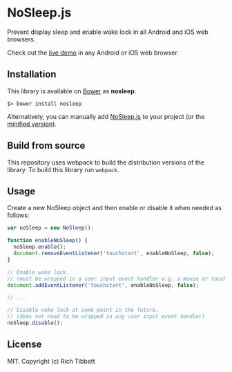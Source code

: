 # NoSleep.js

Prevent display sleep and enable wake lock in all Android and iOS web browsers.

Check out the [live demo](https://richtr.github.io/NoSleep.js/example) in any Android or iOS web browser.

## Installation

This library is available on [Bower](http://bower.io/) as **nosleep**.

    $> bower install nosleep

Alternatively, you can manually add [NoSleep.js](https://github.com/richtr/NoSleep.js/blob/master/dist/NoSleep.js) to your project (or the [minified version](https://github.com/richtr/NoSleep.js/blob/master/dist/NoSleep.min.js)).

## Build from source

This repository uses webpack to build the distribution versions of the library. To build this library run `webpack`.

## Usage

Create a new NoSleep object and then enable or disable it when needed as follows:

``` javascript
var noSleep = new NoSleep();

function enableNoSleep() {
  noSleep.enable();
  document.removeEventListener('touchstart', enableNoSleep, false);
}

// Enable wake lock.
// (must be wrapped in a user input event handler e.g. a mouse or touch handler)
document.addEventListener('touchstart', enableNoSleep, false);

// ...

// Disable wake lock at some point in the future.
// (does not need to be wrapped in any user input event handler)
noSleep.disable();
```

## License

MIT. Copyright (c) Rich Tibbett
